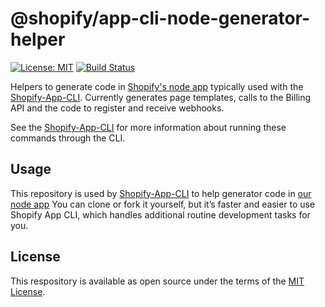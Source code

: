 # @shopify/app-cli-node-generator-helper

[![License: MIT](https://img.shields.io/badge/License-MIT-green.svg)](LICENSE.md)
[![Build Status](https://travis-ci.com/Shopify/app-cli-node-generator-helper.svg?branch=master)](https://travis-ci.com/Shopify/app-cli-node-generator-helper)


Helpers to generate code in [Shopify's node app](https://github.com/shopify/shopify-app-node) typically used with the [Shopify-App-CLI](https://github.com/Shopify/shopify-app-cli). Currently generates page templates, calls to the Billing API and the code to register and receive webhooks.

See the [Shopify-App-CLI](https://github.com/Shopify/shopify-app-cli) for more information about running these commands through the CLI. 

## Usage

This repository is used by [Shopify-App-CLI](https://github.com/Shopify/shopify-app-cli) to help generator code in [our node app](https://github.com/Shopify/shopify-app-node) You can clone or fork it yourself, but it’s faster and easier to use Shopify App CLI, which handles additional routine development tasks for you.

## License

This respository is available as open source under the terms of the [MIT License](https://opensource.org/licenses/MIT).
